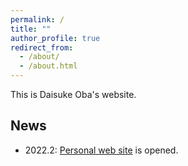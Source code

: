 ```yaml
---
permalink: /
title: ""
author_profile: true
redirect_from: 
  - /about/
  - /about.html
---
```


This is Daisuke Oba's website.

## News
- 2022.2: [Personal web site](https://daioba.github.io) is opened.
